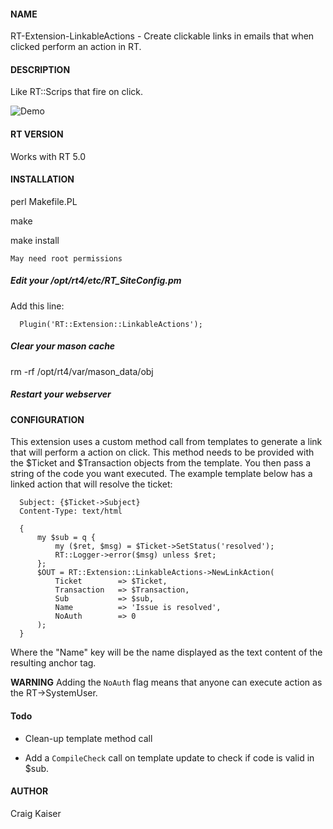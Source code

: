#### NAME

  RT-Extension-LinkableActions - Create clickable links in emails that
  when clicked perform an action in RT.

#### DESCRIPTION


  Like RT::Scrips that fire on click.

  ![Demo](./static/images/linkable-actions-demo.gif)

#### RT VERSION

  Works with RT 5.0

#### INSTALLATION

  perl Makefile.PL

  make

  make install

    May need root permissions

##### Edit your /opt/rt4/etc/RT_SiteConfig.pm

  Add this line:

      Plugin('RT::Extension::LinkableActions');

##### Clear your mason cache

  rm -rf /opt/rt4/var/mason_data/obj

##### Restart your webserver

#### CONFIGURATION

  This extension uses a custom method call from templates to generate a
  link that will perform a action on click. This method needs to be
  provided with the $Ticket and $Transaction objects from the template.
  You then pass a string of the code you want executed. The example
  template below has a linked action that will resolve the ticket:

      Subject: {$Ticket->Subject}
      Content-Type: text/html

      {
          my $sub = q {
              my ($ret, $msg) = $Ticket->SetStatus('resolved');
              RT::Logger->error($msg) unless $ret;
          };
          $OUT = RT::Extension::LinkableActions->NewLinkAction(
              Ticket        => $Ticket,
              Transaction   => $Transaction,
              Sub           => $sub,
              Name          => 'Issue is resolved',
              NoAuth        => 0
          );
      }

  Where the "Name" key will be the name displayed as the text content of
  the resulting anchor tag.

  **WARNING** Adding the `NoAuth` flag means that anyone can execute
  action as the RT->SystemUser.

#### Todo

  * Clean-up template method call

  * Add a `CompileCheck` call on template update to check if code is valid
  in $sub.

#### AUTHOR

  Craig Kaiser
